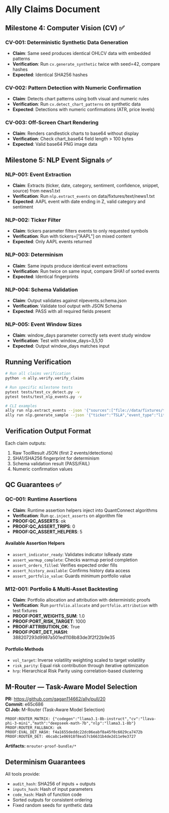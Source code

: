 # Ally Claims Document

## Milestone 4: Computer Vision (CV) ✅

### CV-001: Deterministic Synthetic Data Generation
- **Claim**: Same seed produces identical OHLCV data with embedded patterns
- **Verification**: Run `cv.generate_synthetic` twice with seed=42, compare hashes
- **Expected**: Identical SHA256 hashes

### CV-002: Pattern Detection with Numeric Confirmation
- **Claim**: Detects chart patterns using both visual and numeric rules
- **Verification**: Run `cv.detect_chart_patterns` on synthetic data
- **Expected**: Detections with numeric confirmations (ATR, price levels)

### CV-003: Off-Screen Chart Rendering
- **Claim**: Renders candlestick charts to base64 without display
- **Verification**: Check chart_base64 field length > 100 bytes
- **Expected**: Valid base64 PNG image data

## Milestone 5: NLP Event Signals ✅

### NLP-001: Event Extraction
- **Claim**: Extracts (ticker, date, category, sentiment, confidence, snippet, source) from news1.txt
- **Verification**: Run `nlp.extract_events` on data/fixtures/text/news1.txt
- **Expected**: AAPL event with date ending in Z, valid category and sentiment

### NLP-002: Ticker Filter
- **Claim**: tickers parameter filters events to only requested symbols
- **Verification**: Run with tickers=["AAPL"] on mixed content
- **Expected**: Only AAPL events returned

### NLP-003: Determinism
- **Claim**: Same inputs produce identical event extractions
- **Verification**: Run twice on same input, compare SHA1 of sorted events
- **Expected**: Identical fingerprints

### NLP-004: Schema Validation
- **Claim**: Output validates against nlpevents.schema.json
- **Verification**: Validate tool output with JSON Schema
- **Expected**: PASS with all required fields present

### NLP-005: Event Window Sizes
- **Claim**: window_days parameter correctly sets event study window
- **Verification**: Test with window_days=3,5,10
- **Expected**: Output window_days matches input

## Running Verification

```bash
# Run all claims verification
python -m ally.verify.verify_claims

# Run specific milestone tests
pytest tests/test_cv_detect.py -v
pytest tests/test_nlp_events.py -v

# CLI examples
ally run nlp.extract_events --json '{"sources":["file://data/fixtures/text/news1.txt"],"tickers":["AAPL"],"window_days":5}'
ally run nlp.generate_sample --json '{"ticker":"TSLA","event_type":"litigation"}'
```

## Verification Output Format

Each claim outputs:
1. Raw ToolResult JSON (first 2 events/detections)
2. SHA1/SHA256 fingerprint for determinism
3. Schema validation result (PASS/FAIL)
4. Numeric confirmation values

## QC Guarantees ✅

### QC-001: Runtime Assertions
- **Claim**: Runtime assertion helpers inject into QuantConnect algorithms
- **Verification**: Run `qc.inject_asserts` on algorithm file
- **PROOF:QC_ASSERTS**: ok
- **PROOF:QC_ASSERT_TRIPS**: 0
- **PROOF:QC_ASSERT_HELPERS**: 5

#### Available Assertion Helpers
- `assert_indicator_ready`: Validates indicator IsReady state
- `assert_warmup_complete`: Checks warmup period completion
- `assert_orders_filled`: Verifies expected order fills
- `assert_history_available`: Confirms history data access
- `assert_portfolio_value`: Guards minimum portfolio value

### M12-001: Portfolio & Multi-Asset Backtesting
- **Claim**: Portfolio allocation and attribution with deterministic proofs
- **Verification**: Run `portfolio.allocate` and `portfolio.attribution` with test fixtures
- **PROOF:PORT_WEIGHTS_SUM**: 1.0
- **PROOF:PORT_RISK_TARGET**: 1000
- **PROOF:ATTRIBUTION_OK**: True
- **PROOF:PORT_DET_HASH**: 388207293d9987a501ed1108b83de3f2f22b9e35

#### Portfolio Methods
- `vol_target`: Inverse volatility weighting scaled to target volatility
- `risk_parity`: Equal risk contribution through iterative optimization
- `hrp`: Hierarchical Risk Parity using correlation-based clustering

## M-Router — Task-Aware Model Selection

**PR:** https://github.com/gagan114662/ally/pull/20  
**Commit:** e65c686  
**CI Job:** M-Router (Task-Aware Model Selection)

```
PROOF:ROUTER_MATRIX: {"codegen":"llama3.1-8b-instruct","cv":"llava-phi-3-mini","math":"deepseek-math-7b","nlp":"llama3.1-8b"}
PROOF:ROUTER_FALLBACK: ok
PROOF:EVAL_DET_HASH: f4a1655deddc22dc06eabf8a45f0c6029ca7472b
PROOF:ROUTER_DET: 46ca8c1e06918f8ea57cb6631b4de2d11e9e3727
```

**Artifacts:** `mrouter-proof-bundle/*`

## Determinism Guarantees

All tools provide:
- `audit_hash`: SHA256 of inputs + outputs
- `inputs_hash`: Hash of input parameters
- `code_hash`: Hash of function code
- Sorted outputs for consistent ordering
- Fixed random seeds for synthetic data